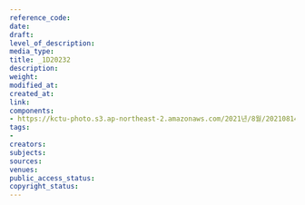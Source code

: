 ```yaml
---
reference_code: 
date: 
draft: 
level_of_description: 
media_type: 
title: _1D20232
description: 
weight: 
modified_at: 
created_at: 
link: 
components:
- https://kctu-photo.s3.ap-northeast-2.amazonaws.com/2021년/8월/20210814_8.15+전국노동자대회/_1D20232.jpg
tags:
- 
creators: 
subjects: 
sources: 
venues: 
public_access_status: 
copyright_status: 
---
```

